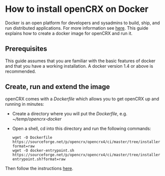# How to install openCRX on Docker #
Docker is an open platform for developers and sysadmins to build, ship, and run distributed applications.
For more information see [here](https://www.docker.com/). This guide explains how to create a docker
image for openCRX and run it.

## Prerequisites ##
This guide assumes that you are familiar with the basic features of docker and that you 
have a working installation. A docker version 1.4 or above is recommended.

## Create, run and extend the image ##
openCRX comes with a _Dockerfile_ which allows you to get openCRX up and running in minutes:

* Create a directory where you will put the _Dockerfile_, e.g. _~/temp/opencrx-docker_
* Open a shell, cd into this directory and run the following commands:


	```
	wget -O Dockerfile https://sourceforge.net/p/opencrx/opencrx4/ci/master/tree/installer/src/docker/opencrx/4.0/Dockerfile?format=raw
	wget -O docker-entrypoint.sh https://sourceforge.net/p/opencrx/opencrx4/ci/master/tree/installer/src/docker/opencrx/4.0/docker-entrypoint.sh?format=raw
	```


Then follow the instructions [here](https://sourceforge.net/p/opencrx/opencrx4/ci/master/tree/installer/src/docker/docs/opencrx/README.md).

